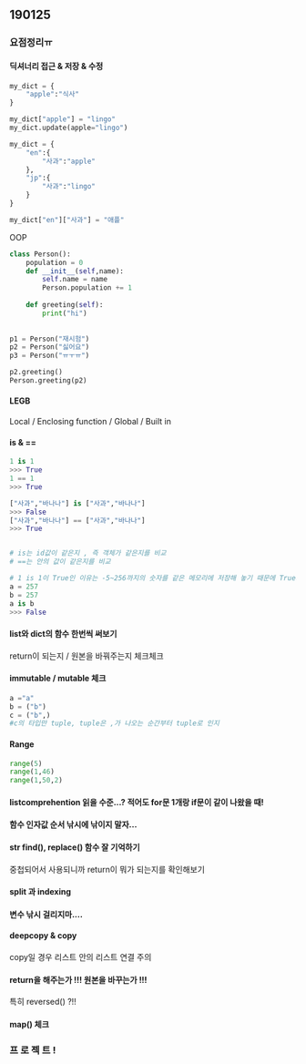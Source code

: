 ## 190125

### 요점정리ㅠ



#### 딕셔너리 접근 & 저장 & 수정

```python
my_dict = {
    "apple":"식사"
}

my_dict["apple"] = "lingo"
my_dict.update(apple="lingo")
```



```python
my_dict = {
    "en":{
        "사과":"apple"
    },
    "jp":{
        "사과":"lingo"
    }
}

my_dict["en"]["사과"] = "애플"
```



OOP

```python
class Person():
    population = 0
    def __init__(self,name):
        self.name = name
        Person.population += 1
    
    def greeting(self):
        print("hi")
        
        
p1 = Person("재시험")
p2 = Person("싫어요")
p3 = Person("ㅠㅜㅠ")

p2.greeting()
Person.greeting(p2)
```



#### LEGB

Local / Enclosing function / Global / Built in



#### is & ==

```python
1 is 1
>>> True
1 == 1
>>> True

["사과","바나나"] is ["사과","바나나"]
>>> False
["사과","바나나"] == ["사과","바나나"]
>>> True


# is는 id값이 같은지 , 즉 객체가 같은지를 비교
# ==는 안의 값이 같은지를 비교

# 1 is 1이 True인 이유는 -5~256까지의 숫자를 같은 메모리에 저장해 놓기 때문에 True가 나옴
a = 257
b = 257
a is b
>>> False
```



#### list와 dict의 함수 한번씩 써보기

return이 되는지 / 원본을 바꿔주는지 체크체크



#### immutable / mutable 체크



```python
a ="a"
b = ("b")
c = ("b",)
#c의 타입만 tuple, tuple은 ,가 나오는 순간부터 tuple로 인지
```



#### Range

```python
range(5)
range(1,46)
range(1,50,2)
```



#### listcomprehention 읽을 수준...?  적어도 for문 1개랑 if문이 같이 나왔을 때!



#### 함수 인자값 순서 낚시에 낚이지 말자...



#### str find(), replace() 함수 잘 기억하기

중첩되어서 사용되니까 return이 뭐가 되는지를 확인해보기



#### split 과 indexing



#### 변수 낚시 걸리지마....



#### deepcopy & copy

copy일 경우 리스트 안의 리스트 연결 주의



#### return을 해주는가 !!! 원본을 바꾸는가 !!!

특히 reversed() ?!!



#### map() 체크





### 프 로 젝 트 !









